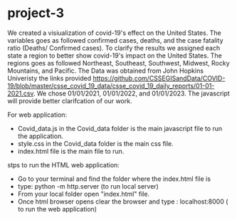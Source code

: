 # project-3

We created a visiualization of covid-19's effect on the United States. The variables goes as followed confirmed cases, deaths, 
and the case fatality ratio (Deaths/ Confirmed cases). To clarify the results we assigned each state a region 
to better show covid-19's impact on the United States. The regions goes as followed Northeast, Southeast, Southwest, Midwest, Rocky Mountains, and Pacific. The Data was obtained from John Hopkins Univeristy the links provided https://github.com/CSSEGISandData/COVID-19/blob/master/csse_covid_19_data/csse_covid_19_daily_reports/01-01-2021.csv. We chose 01/01/2021, 01/01/2022, and 01/01/2023. The javascript will provide better clarifcation of our work.

For web application:
- Covid_data.js in the Covid_data folder is the main javascript file to run the application.
- style.css in the Covid_data folder is the main css file.
- index.html file is the main file to run.

stps to run the HTML web application:

- Go to your terminal and find the folder where the index.html file is
- type: python -m http.server (to run local server)
- From your local folder open "index.html" file.
- Once html browser opens clear the browser and type : localhost:8000  ( to run the web application)
